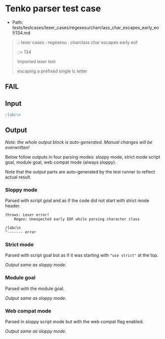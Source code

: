 # Tenko parser test case

- Path: tests/testcases/lexer_cases/regexesu/charclass_char_escapes_early_eof/134.md

> :: lexer cases : regexesu : charclass char escapes early eof
>
> ::> 134
>
> Imported lexer test
>
> escaping a prefixed single lc letter

## FAIL

## Input

`````js
/[abc\n
`````

## Output

_Note: the whole output block is auto-generated. Manual changes will be overwritten!_

Below follow outputs in four parsing modes: sloppy mode, strict mode script goal, module goal, web compat mode (always sloppy).

Note that the output parts are auto-generated by the test runner to reflect actual result.

### Sloppy mode

Parsed with script goal and as if the code did not start with strict mode header.

`````
throws: Lexer error!
    Regex: Unexpected early EOF while parsing character class

/[abc\n
^------- error
`````

### Strict mode

Parsed with script goal but as if it was starting with `"use strict"` at the top.

_Output same as sloppy mode._

### Module goal

Parsed with the module goal.

_Output same as sloppy mode._

### Web compat mode

Parsed in sloppy script mode but with the web compat flag enabled.

_Output same as sloppy mode._
